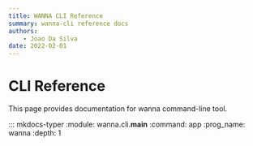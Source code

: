 ```yaml
---
title: WANNA CLI Reference
summary: wanna-cli reference docs
authors:
    - Joao Da Silva
date: 2022-02-01
---
```


# CLI Reference

This page provides documentation for wanna command-line tool.

::: mkdocs-typer
    :module: wanna.cli.__main__
    :command: app
    :prog_name: wanna
    :depth: 1
